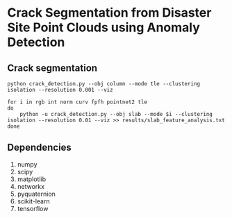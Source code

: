 # Crack Segmentation from Disaster Site Point Clouds using Anomaly Detection


## Crack segmentation

```
python crack_detection.py --obj column --mode tle --clustering isolation --resolution 0.001 --viz
```

```
for i in rgb int norm curv fpfh pointnet2 tle
do
    python -u crack_detection.py --obj slab --mode $i --clustering isolation --resolution 0.01 --viz >> results/slab_feature_analysis.txt
done
```

## Dependencies

1. numpy
2. scipy
3. matplotlib
4. networkx
5. pyquaternion
6. scikit-learn
7. tensorflow
